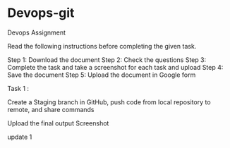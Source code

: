 # Devops-git
Devops Assignment


Read the following instructions before completing the given task.
 
Step 1: Download the document 
Step 2: Check the questions 
Step 3: Complete the task and take a screenshot for each task and upload
Step 4: Save the document 
Step 5: Upload the document in Google form

Task 1 : 

Create a Staging branch in GitHub, push code from local repository to remote, and share commands

Upload the final output Screenshot

update 1